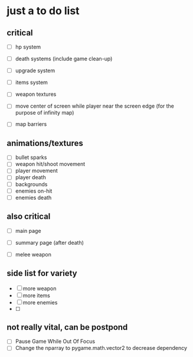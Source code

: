 # just a to do list

## critical
- [ ] hp system
- [ ] death systems (include game clean-up)
- [ ] upgrade system
- [ ] items system
- [ ] weapon textures
- [ ] move center of screen while player near the screen edge (for the purpose of infinity map)
- [ ] map barriers


## animations/textures
- [ ] bullet sparks
- [ ] weapon hit/shoot movement
- [ ] player movement
- [ ] player death
- [ ] backgrounds
- [ ] enemies on-hit
- [ ] enemies death

## also critical
- [ ] main page
- [ ] summary page (after death)
- [ ] melee weapon


## side list for variety
- [ ] more weapon
- [ ] more items
- [ ] more enemies
- [ ] 

## not really vital, can be postpond
- [ ] Pause Game While Out Of Focus
- [ ] Change the nparray to pygame.math.vector2 to decrease dependency
